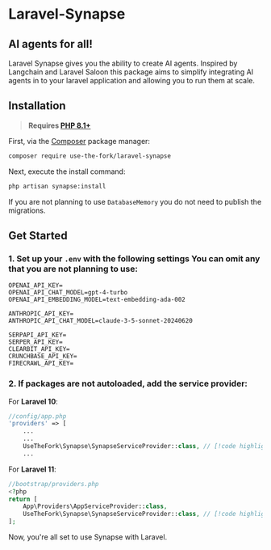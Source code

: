 # Laravel-Synapse
## AI agents for all!
Laravel Synapse gives you the ability to create AI agents. Inspired by Langchain and Laravel Saloon this package aims to simplify integrating AI agents in to your laravel application and allowing you to run them at scale.

## Installation
> **Requires [PHP 8.1+](https://php.net/releases/)**

First, via the [Composer](https://getcomposer.org/) package manager:

```bash
composer require use-the-fork/laravel-synapse
```

Next, execute the install command:

```bash
php artisan synapse:install
```

If you are not planning to use `DatabaseMemory` you do not need to publish the migrations.


## Get Started
### 1. Set up your `.env` with the following settings You can omit any that you are not planning to use:
```dotenv
OPENAI_API_KEY=
OPENAI_API_CHAT_MODEL=gpt-4-turbo
OPENAI_API_EMBEDDING_MODEL=text-embedding-ada-002

ANTHROPIC_API_KEY=
ANTHROPIC_API_CHAT_MODEL=claude-3-5-sonnet-20240620

SERPAPI_API_KEY=
SERPER_API_KEY=
CLEARBIT_API_KEY=
CRUNCHBASE_API_KEY=
FIRECRAWL_API_KEY=

```

### 2. If packages are not autoloaded, add the service provider:
For **Laravel 10**:

```php
//config/app.php
'providers' => [
    ...
    ...
    UseTheFork\Synapse\SynapseServiceProvider::class, // [!code highlight]
    ...
```
For **Laravel 11**:
```php
//bootstrap/providers.php
<?php
return [
    App\Providers\AppServiceProvider::class,
    UseTheFork\Synapse\SynapseServiceProvider::class, // [!code highlight]
];
```
Now, you're all set to use Synapse with Laravel.
